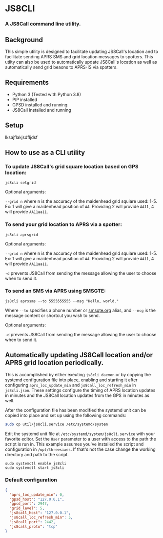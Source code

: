# JS8CLI
### A JS8Call command line utility.

## Background
This simple utility is designed to facilitate updating JS8Call's location and to facilitate sending APRS SMS and grid location messages to spotters. This utiity can also be used to automatically update JS8Call's location as well as automatically send grid beaons to APRS-IS via spotters.

## Requirements
- Python 3 (Tested with Python 3.8)
- PIP installed
- GPSD installed and running
- JS8Call installed and running

## Setup
lksajflakjsdfljdsf

## How to use as a CLI utility
### To update JS8Call's grid square location based on GPS location:

`js8cli setgrid`

Optional arguments:

`--grid n` where n is the accuracy of the maidenhead grid squiare used: 1-5. Ex: 1 will give a maidenhead position of `AA`. Providing 2 will provide `AA11`, 4 will provide `AA11aa11`.

### To send your grid location to APRS via a spotter:

`js8cli aprsgrid`

Optional arguments:

`--grid n` where n is the accuracy of the maidenhead grid squiare used: 1-5. Ex: 1 will give a maidenhead position of `AA`. Providing 2 will provide `AA11`, 4 will provide `AA11aa11`.

`-d` prevents JS8Call from sending the message allowing the user to choose when to send it.

### To send an SMS via APRS using SMSGTE:

`js8cli aprssms --to 5555555555 --msg "Hello, world."`

Where `--to` specifies a phone number or [smsgte.org](https://smsgte.org) alias, and `--msg` is the message content or shortcut you wish to send.

Optional arguments:

`-d` prevents JS8Call from sending the message allowing the user to choose when to send it.


## Automatically updating JS8Call location and/or APRS grid location periodically.
This is accomplished by either exeuting `js8cli daemon` or by copying the systemd configuration file into place, enabling and starting it after configuring `aprs_loc_update_min` and `js8call_loc_refresh_min` in `js8cli.json`. These settings configure the timing of APRS location updates in minutes and the JS8Call location updates from the GPS in minutes as well.

After the configuration file has been modified the systemd unit can be copied into place and set up using the following commands:

```bash
sudo cp util/js8cli.service /etc/systemd/system
```

Edit the systemd unit file at `/etc/systemd/system/js8cli.service` with your favorite editor. Set the `User` parameter to a user with access to the path the script is run in. This example assumes you've installed the script and configuration in `/opt/threesixes`. If that's not the case change the working directory and path to the script.

```
sudo systemctl enable js8cli
sudo systemctl start js8cli
```

### Default configuration
```json
{
  "aprs_loc_update_min": 0,
  "gpsd_host": "127.0.0.1",
  "gpsd_port": 2947,
  "grid_level": 5,
  "js8call_host": "127.0.0.1",
  "js8call_loc_refresh_min": 5,
  "js8call_port": 2442,
  "js8call_proto": "tcp"
}
```